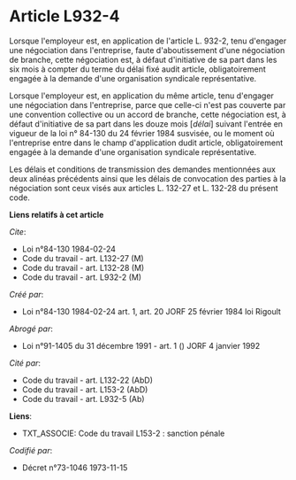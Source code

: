 # Article L932-4

Lorsque l'employeur est, en application de l'article L. 932-2, tenu d'engager une négociation dans l'entreprise, faute
d'aboutissement d'une négociation de branche, cette négociation est, à défaut d'initiative de sa part dans les six mois à
compter du terme du délai fixé audit article, obligatoirement engagée à la demande d'une organisation syndicale
représentative.

Lorsque l'employeur est, en application du même article, tenu d'engager une négociation dans l'entreprise, parce que celle-ci
n'est pas couverte par une convention collective ou un accord de branche, cette négociation est, à défaut d'initiative de sa
part dans les douze mois [*délai*] suivant l'entrée en vigueur de la loi n° 84-130 du 24 février 1984 susvisée, ou le moment
où l'entreprise entre dans le champ d'application dudit article, obligatoirement engagée à la demande d'une organisation
syndicale représentative.

Les délais et conditions de transmission des demandes mentionnées aux deux alinéas précédents ainsi que les délais de
convocation des parties à la négociation sont ceux visés aux articles L. 132-27 et L. 132-28 du présent code.

**Liens relatifs à cet article**

_Cite_:

  - Loi n°84-130 1984-02-24
  - Code du travail - art. L132-27 (M)
  - Code du travail - art. L132-28 (M)
  - Code du travail - art. L932-2 (M)

_Créé par_:

  - Loi n°84-130 1984-02-24 art. 1, art. 20 JORF 25 février 1984 loi Rigoult

_Abrogé par_:

  - Loi n°91-1405 du 31 décembre 1991 - art. 1 () JORF 4 janvier 1992

_Cité par_:

  - Code du travail - art. L132-22 (AbD)
  - Code du travail - art. L153-2 (AbD)
  - Code du travail - art. L932-5 (Ab)

**Liens**:

  - TXT_ASSOCIE: Code du travail L153-2 : sanction pénale

_Codifié par_:

  - Décret n°73-1046 1973-11-15
